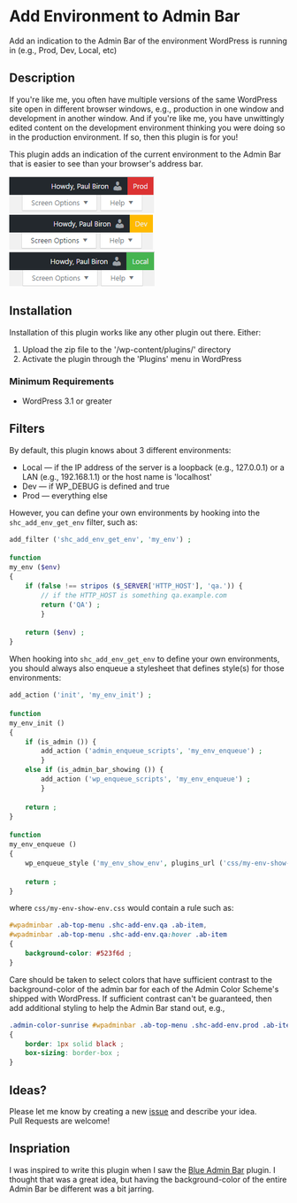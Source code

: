 # Add Environment to Admin Bar
Add an indication to the Admin Bar of the environment WordPress is running in (e.g., Prod, Dev, Local, etc)

## Description
If you're like me, you often have multiple versions of the same WordPress site open in different browser windows, e.g.,  production in one window and development in another window.  And if you're like me, you have unwittingly edited content on the development environment thinking you were doing so in the production environment.  If so, then this plugin is for you!

This plugin adds an indication of the current environment to the Admin Bar that is easier to see than your browser's address bar.

![Production](screenshots/prod.png?raw=true "Production")
![Development](screenshots/dev.png?raw=true "Development")
![Local](screenshots/local.png?raw=true "Local")

## Installation
Installation of this plugin works like any other plugin out there. Either:

1. Upload the zip file to the '/wp-content/plugins/' directory
2. Activate the plugin through the 'Plugins' menu in WordPress

### Minimum Requirements
* WordPress 3.1 or greater

## Filters

By default, this plugin knows about 3 different environments:

* Local &mdash; if the IP address of the server is a loopback (e.g., 127.0.0.1) or a LAN (e.g., 192.168.1.1) or the host name is 'localhost'
* Dev &mdash; if WP_DEBUG is defined and true
* Prod &mdash; everything else

However, you can define your own environments by hooking into the ``shc_add_env_get_env`` filter, such as:

```PHP
add_filter ('shc_add_env_get_env', 'my_env') ;

function
my_env ($env)
{
	if (false !== stripos ($_SERVER['HTTP_HOST'], 'qa.')) {
		// if the HTTP_HOST is something qa.example.com
		return ('QA') ;
		}

	return ($env) ;
}
```

When hooking into ``shc_add_env_get_env`` to define your own environments, you should always also enqueue a stylesheet that defines style(s) for those environments:

```PHP
add_action ('init', 'my_env_init') ;

function
my_env_init ()
{
	if (is_admin ()) {
		add_action ('admin_enqueue_scripts', 'my_env_enqueue') ;
		}
	else if (is_admin_bar_showing ()) {
		add_action ('wp_enqueue_scripts', 'my_env_enqueue') ;
		}

	return ;
}

function
my_env_enqueue ()
{
	wp_enqueue_style ('my_env_show_env', plugins_url ('css/my-env-show-env.css', __FILE__)) ;
	
	return ;
}
```

where ``css/my-env-show-env.css`` would contain a rule such as:

```CSS
#wpadminbar .ab-top-menu .shc-add-env.qa .ab-item,
#wpadminbar .ab-top-menu .shc-add-env.qa:hover .ab-item
{
	background-color: #523f6d ;
}
```

Care should be taken to select colors that have sufficient contrast to the background-color of the admin bar for each of the Admin Color Scheme's shipped with WordPress.  If sufficient contrast can't be guaranteed, then add additional styling to help the Admin Bar stand out, e.g.,

```CSS
.admin-color-sunrise #wpadminbar .ab-top-menu .shc-add-env.prod .ab-item
{
	border: 1px solid black ;
	box-sizing: border-box ;
}
```

## Ideas?
Please let me know by creating a new [issue](https://github.com/pbiron/shc-add-env/issues/new) and describe your idea.  
Pull Requests are welcome!

## Inspriation

I was inspired to write this plugin when I saw the [Blue Admin Bar](https://wordpress.org/plugins/blue-admin-bar/) plugin.  I thought that was a great idea, but having the background-color of the entire Admin Bar be different was a bit jarring.